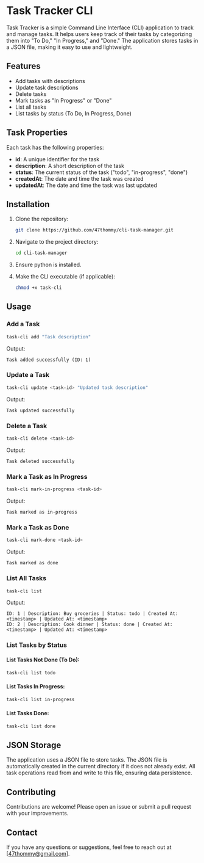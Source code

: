 # Task Tracker CLI

Task Tracker is a simple Command Line Interface (CLI) application to track and manage tasks. It helps users keep track of their tasks by categorizing them into "To Do," "In Progress," and "Done." The application stores tasks in a JSON file, making it easy to use and lightweight.

## Features

- Add tasks with descriptions
- Update task descriptions
- Delete tasks
- Mark tasks as "In Progress" or "Done"
- List all tasks
- List tasks by status (To Do, In Progress, Done)

## Task Properties

Each task has the following properties:

- **id**: A unique identifier for the task
- **description**: A short description of the task
- **status**: The current status of the task ("todo", "in-progress", "done")
- **createdAt**: The date and time the task was created
- **updatedAt**: The date and time the task was last updated

## Installation

1. Clone the repository:

   ```bash
   git clone https://github.com/47thommy/cli-task-manager.git
   ```

2. Navigate to the project directory:

   ```bash
   cd cli-task-manager
   ```

3. Ensure python is installed.

4. Make the CLI executable (if applicable):
   ```bash
   chmod +x task-cli
   ```

## Usage

### Add a Task

```bash
task-cli add "Task description"
```

Output:

```
Task added successfully (ID: 1)
```

### Update a Task

```bash
task-cli update <task-id> "Updated task description"
```

Output:

```
Task updated successfully
```

### Delete a Task

```bash
task-cli delete <task-id>
```

Output:

```
Task deleted successfully
```

### Mark a Task as In Progress

```bash
task-cli mark-in-progress <task-id>
```

Output:

```
Task marked as in-progress
```

### Mark a Task as Done

```bash
task-cli mark-done <task-id>
```

Output:

```
Task marked as done
```

### List All Tasks

```bash
task-cli list
```

Output:

```
ID: 1 | Description: Buy groceries | Status: todo | Created At: <timestamp> | Updated At: <timestamp>
ID: 2 | Description: Cook dinner | Status: done | Created At: <timestamp> | Updated At: <timestamp>
```

### List Tasks by Status

#### List Tasks Not Done (To Do):

```bash
task-cli list todo
```

#### List Tasks In Progress:

```bash
task-cli list in-progress
```

#### List Tasks Done:

```bash
task-cli list done
```

## JSON Storage

The application uses a JSON file to store tasks. The JSON file is automatically created in the current directory if it does not already exist. All task operations read from and write to this file, ensuring data persistence.

## Contributing

Contributions are welcome! Please open an issue or submit a pull request with your improvements.

## Contact

If you have any questions or suggestions, feel free to reach out at [47thommy@gmail.com].
